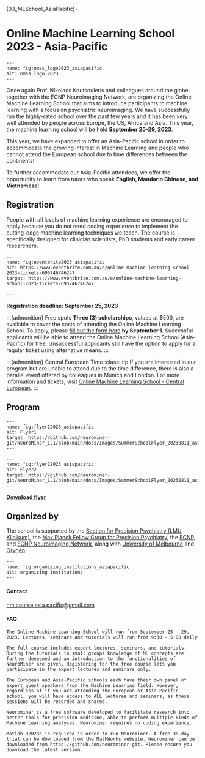 (0.1_MLSchool_AsiaPacific)=
# Online Machine Learning School 2023 - Asia-Pacific

```{figure} Images/nmss_logo2023_asiapacific.png
---
name: fig:nmss_logo2023_asiapacific
alt: nmss logo 2023
---
```

Once again Prof. Nikolaos Koutsouleris and colleagues around the globe, together with the ECNP Neuroimaging Network, are organizing the Online Machine Learning School that aims to introduce participants  to machine learning with a focus on psychiatric neuroimaging. We have successfully run the highly-rated school over the past few years and it has been very well attended by people across Europe, the US, Africa and Asia. This year, the machine learning school will be held **September 25-29, 2023**. 

This year, we have expanded to offer an Asia-Pacific school in order to accommodate the growing interest in Machine Learning and people who cannot attend the European school due to time differences between the continents!

To further accommodate our Asia-Pacific attendees, we offer the opportunity to learn from tutors who speak **English, Mandarin Chinese, and Vietnamese**!

## Registration  
People with all levels of machine learning experience are encouraged to apply because you do not need coding experience to implement the cutting-edge machine learning techniques we teach. The course is specifically designed for clinician scientists, PhD students and early career researchers. 


```{figure} Images/tickets_2023_asiapacific.png
---
name: fig:eventbrite2023_asiapacific
alt: https://www.eventbrite.com.au/e/online-machine-learning-school-2023-tickets-695746746247
target: https://www.eventbrite.com.au/e/online-machine-learning-school-2023-tickets-695746746247

---
```

**Registration deadline: September 25, 2023**

:::{admonition} Free spots
**Three (3) scholarships**, valued at $500, are available to cover the costs of attending the Online Machine Learning School. To apply, please [fill out the form here](https://docs.google.com/forms/d/e/1FAIpQLScDB_wzXAI3_mthXJixbxGFdZy2jbDnGUuIeP7CNBwOmBsTfA/viewform?usp=sf_link) **by September 1**. Successful applicants will be able to attend the Online Machine Learning School (Asia-Pacific) for free. Unsuccessful applicants still have the option to apply for a regular ticket using alternative means.
:::


:::{admonition} Central European Time 
:class: tip
If you are interested in our program but are unable to attend due to the time difference, there is also a parallel event offered by colleagues in Munich and London. For more information and tickets, visit [Online Machine Learning School - Central European](0.1_MLSchool).
:::


## Program 

```{figure} Images/flyer_p1_2023_asiapacific.png
---
name: fig:flyer12023_asiapacific
alt: Flyer1
target: https://github.com/neurominer-git/NeuroMiner_1.1/blob/main/docs/Images/SummerSchoolFlyer_20230811_asiapacific.pdf
---
```

```{figure} Images/flyer_p2_2023_asiapacific.png
---
name: fig:flyer22023_asiapacific
alt: Flyer2
target: https://github.com/neurominer-git/NeuroMiner_1.1/blob/main/docs/Images/SummerSchoolFlyer_20230811_asiapacific.pdf
---
```

[**Download flyer**](https://github.com/neurominer-git/NeuroMiner_1.1/blob/main/docs/Images/SummerSchoolFlyer_20230811_asiapacific.pdf)


## Organized by
The school is supported by the [Section for Precision Psychiatry (LMU Klinikum)](https://www.lmu-klinikum.de/psychiatrie-und-psychotherapie/forschung-research/working-groups/precision-psychiatry/7ef67d79b4ad4804), the [Max Planck Fellow Group for Precision Psychiatry](https://www.psych.mpg.de/2571270/precision-psychiatry), the [ECNP](https://www.ecnp.eu), and [ECNP Neuroimaging Network](https://www.ecnp.eu/research-innovation/networks-thematic-working-groups/list-ecnp-networks/neuroimaging), along with [University of Melbourne](https://www.unimelb.edu.au/) and [Orygen](https://www.orygen.org.au/).


```{figure} Images/organizing_institutions_asiapacific2023.png
---
name: fig:organizing_institutions_asiapacific
alt: organizing institutions
---
```

#### Contact
[nm.course.asia.pacific@gmail.com](mailto:nm.course.asia.pacific@gmail.com)

#### FAQ

```{dropdown} When and how long is the online school?
The Online Machine Learning School will run from September 25 - 29, 2023. Lectures, seminars and tutorials will run from 9:30 - 5:00 daily
```

```{dropdown} What is the difference between the full course and the free course?
The full course includes expert lectures, seminars, and tutorials. During the tutorials in small groups knowledge of ML concepts are further deepened and an introduction to the functionalities of NeuroMiner are given. Registering for the free course lets you participate in the expert lectures and seminars only. 
```

```{dropdown} Are there any differences between the European and Asia-Pacific schools?
The European and Asia-Pacific schools each have their own panel of expert guest speakers from the Machine Learning field. However, regardless of if you are attending the European or Asia-Pacific school, you will have access to ALL lectures and seminars, as these sessions will be recorded and shared.
```


```{dropdown} What is NeuroMiner?
Neurominer is a free software developed to facilitate research into better tools for precision medicine, able to perform multiple kinds of Machine Learning analyses. Neurominer requires no coding experience.
```

```{dropdown} How do I download NeuroMiner?
Matlab R2023a is required in order to run Neurominer. A free 30-day trial can be downloaded from the MathWorks website. Neurominer can be downloaded from https://github.com/neurominer-git. Please ensure you download the latest version.
```